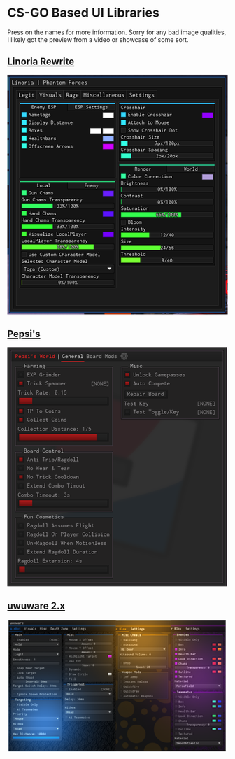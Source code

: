 # CS-GO Based UI Libraries

Press on the names for more information. Sorry for any bad image qualities, I likely got the preview from a video or showcase of some sort.

## [Linoria Rewrite](https://github.com/violin-suzutsuki/LinoriaLib)

![](../../images/linoriarewrite.png)

## [Pepsi's](https://v3rmillion.net/showthread.php?tid=1139856)

![](../../images/pepsi's.png)

## [uwuware 2.x](../../scripts/uwuware-2.x.lua)

![](../../images/uwuware-2.x.png)
